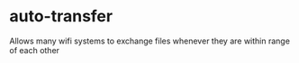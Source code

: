 auto-transfer
=============

Allows many wifi systems to exchange files whenever they are within range of each other
